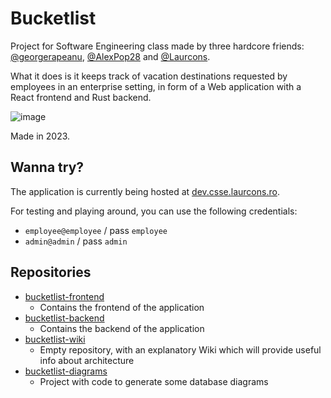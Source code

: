 # Bucketlist
Project for Software Engineering class made by three hardcore friends: [@georgerapeanu](https://github.com/georgerapeanu), [@AlexPop28](https://github.com/AlexPop28) and [@Laurcons](https://github.com/Laurcons).

What it does is it keeps track of vacation destinations requested by employees in an enterprise setting, in form of a Web application with a React frontend and Rust backend.

![image](https://github.com/cs-rustaceans/.github/assets/12964811/6e21fb54-e1d3-4540-aeaa-946070c6b72f)

Made in 2023.

## Wanna try?
The application is currently being hosted at [dev.csse.laurcons.ro](https://dev.csse.laurcons.ro).

For testing and playing around, you can use the following credentials:
*  `employee@employee` / pass `employee`
*  `admin@admin` / pass `admin`

## Repositories
* [bucketlist-frontend](https://github.com/cs-rustaceans/bucketlist-frontend)
  * Contains the frontend of the application
* [bucketlist-backend](https://github.com/cs-rustaceans/bucketlist-backend)
  * Contains the backend of the application
* [bucketlist-wiki](https://github.com/cs-rustaceans/bucketlist-wiki)
  * Empty repository, with an explanatory Wiki which will provide useful info about architecture
* [bucketlist-diagrams](https://github.com/cs-rustaceans/bucketlist-diagrams)
  * Project with code to generate some database diagrams
